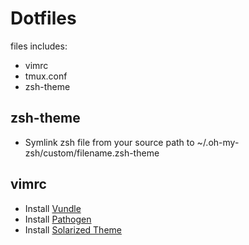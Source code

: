 # Dotfiles

files includes:

- vimrc
- tmux.conf
- zsh-theme

## zsh-theme

- Symlink zsh file from your source path to ~/.oh-my-zsh/custom/filename.zsh-theme

## vimrc

- Install [Vundle](https://github.com/VundleVim/Vundle.vim)
- Install [Pathogen](https://github.com/tpope/vim-pathogen)
- Install [Solarized Theme](http://ethanschoonover.com/solarized/vim-colors-solarized)
